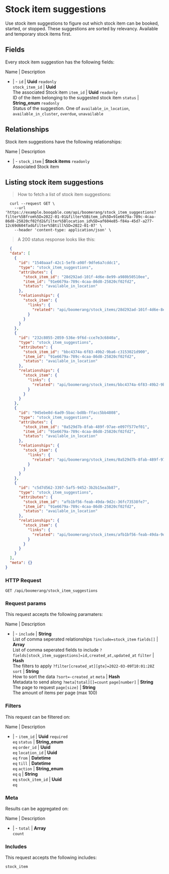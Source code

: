 # Stock item suggestions

Use stock item suggestions to figure out which stock item can be booked, started, or stopped. These suggestions are sorted by relevancy. Available and temporary stock items first.

## Fields
Every stock item suggestion has the following fields:

Name | Description
- | -
`id` | **Uuid** `readonly`<br>
`stock_item_id` | **Uuid**<br>The associated Stock item
`item_id` | **Uuid** `readonly`<br>ID of the item belonging to the suggested stock item
`status` | **String_enum** `readonly`<br>Status of the suggestion. One of `available_in_location`, `available_in_cluster`, `overdue`, `unavailable`


## Relationships
Stock item suggestions have the following relationships:

Name | Description
- | -
`stock_item` | **Stock items** `readonly`<br>Associated Stock item


## Listing stock item suggestions



> How to fetch a list of stock item suggestions:

```shell
  curl --request GET \
    --url 'https://example.booqable.com/api/boomerang/stock_item_suggestions?filter%5Bfrom%5D=2022-01-01&filter%5Bitem_id%5D=91e6679a-789c-4caa-86d8-25820cf02fd2&filter%5Blocation_id%5D=af604e85-f84a-45d7-a277-12c69d604fad&filter%5Btill%5D=2022-01-07' \
    --header 'content-type: application/json' \
```

> A 200 status response looks like this:

```json
  {
  "data": [
    {
      "id": "1540aaaf-42c1-5ef8-a98f-9dfe6a7cddc1",
      "type": "stock_item_suggestions",
      "attributes": {
        "stock_item_id": "28d292ad-101f-4d6e-8e99-a980b50510ee",
        "item_id": "91e6679a-789c-4caa-86d8-25820cf02fd2",
        "status": "available_in_location"
      },
      "relationships": {
        "stock_item": {
          "links": {
            "related": "api/boomerang/stock_items/28d292ad-101f-4d6e-8e99-a980b50510ee"
          }
        }
      }
    },
    {
      "id": "232c8055-2059-536e-9f6d-cce7e3c6840a",
      "type": "stock_item_suggestions",
      "attributes": {
        "stock_item_id": "bbc4374a-6f83-49b2-9ba6-c3153021d900",
        "item_id": "91e6679a-789c-4caa-86d8-25820cf02fd2",
        "status": "available_in_location"
      },
      "relationships": {
        "stock_item": {
          "links": {
            "related": "api/boomerang/stock_items/bbc4374a-6f83-49b2-9ba6-c3153021d900"
          }
        }
      }
    },
    {
      "id": "945ebe8d-6ad9-5bac-bd8b-ffacc5bb4808",
      "type": "stock_item_suggestions",
      "attributes": {
        "stock_item_id": "0a529d7b-8fab-489f-97ae-e097f577ef01",
        "item_id": "91e6679a-789c-4caa-86d8-25820cf02fd2",
        "status": "available_in_location"
      },
      "relationships": {
        "stock_item": {
          "links": {
            "related": "api/boomerang/stock_items/0a529d7b-8fab-489f-97ae-e097f577ef01"
          }
        }
      }
    },
    {
      "id": "c5d7d562-3397-5af5-9452-3b2b15ea3b87",
      "type": "stock_item_suggestions",
      "attributes": {
        "stock_item_id": "afb1bf56-feab-49da-9d2c-36fc73538fe7",
        "item_id": "91e6679a-789c-4caa-86d8-25820cf02fd2",
        "status": "available_in_location"
      },
      "relationships": {
        "stock_item": {
          "links": {
            "related": "api/boomerang/stock_items/afb1bf56-feab-49da-9d2c-36fc73538fe7"
          }
        }
      }
    }
  ],
  "meta": {}
}
```

### HTTP Request

`GET /api/boomerang/stock_item_suggestions`

### Request params

This request accepts the following paramaters:

Name | Description
- | -
`include` | **String**<br>List of comma seperated relationships `?include=stock_item`
`fields[]` | **Array**<br>List of comma seperated fields to include `?fields[stock_item_suggestions]=id,created_at,updated_at`
`filter` | **Hash**<br>The filters to apply `?filter[created_at][gte]=2022-03-09T10:01:28Z`
`sort` | **String**<br>How to sort the data `?sort=-created_at`
`meta` | **Hash**<br>Metadata to send along `?meta[total][]=count`
`page[number]` | **String**<br>The page to request
`page[size]` | **String**<br>The amount of items per page (max 100)


### Filters

This request can be filtered on:

Name | Description
- | -
`item_id` | **Uuid** `required`<br>`eq`
`status` | **String_enum**<br>`eq`
`order_id` | **Uuid**<br>`eq`
`location_id` | **Uuid**<br>`eq`
`from` | **Datetime**<br>`eq`
`till` | **Datetime**<br>`eq`
`action` | **String_enum**<br>`eq`
`q` | **String**<br>`eq`
`stock_item_id` | **Uuid**<br>`eq`


### Meta

Results can be aggregated on:

Name | Description
- | -
`total` | **Array**<br>`count`


### Includes

This request accepts the following includes:

`stock_item`





